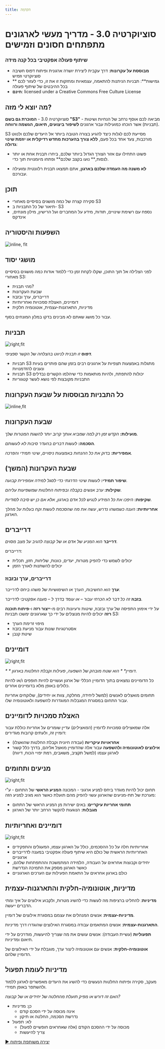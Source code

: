 ```yaml
---
title: הקדמה
---
```

# סוציוקרטיה 3.0 - מדריך מעשי לארגונים מתפתחים חסונים וזמישים

### שיתוף פעולה אפקטיבי בכל קנה מידה

- **מבוססת על עקרונות**: דרך עקבית ליצירת יושרה ארגונית ופיתוח דפוס חשיבה סוציוקרטי וזמיש
- ** גמישות**: תבניות הניתנות להתאמה, עצמאיות ומחזקות זו את זו, כדי לעזור לכם בכל ההיבטים של שיתוף פעולה
- **חינם**: licensed under a Creative Commons Free Culture License


## מה יוצא לי מזה?

סוציוקרטיה 3.0 - **המוכרת גם בשם "S3"** - מביאה לכם אוסף נרחב של הנחיות ושיטות (תבניות) אשר הוכחו כמועילות עבור ארגונים **לשיפור ביצועים, תיאום, הגשמה ורווחה**.

S3 מסייעת לכם לגלות כיצד להגיע בצורה הטובה ביותר אל היעדים שלכם ולנווט מורכבות, צעד אחד בכל פעם, **ללא צורך בהערכות מחדש רדיקלית או יוזמת שינוי גדולה**:

- פשוט התחילו עם אזור הצורך הגדול ביותר שלכם, ביחרו תבנית אחת או יותר לנסות,** נועו בקצב שלכם** ופתחו מיומנויות תוך כדי.

- **לא משנה מה העמדה שלכם בארגון**, אתם תמצאו תבנית רלוונטית ומועילה עבורכם.


## תוכן

- סקירה קצרה של כמה מושגים בסיסיים מאחורי S3
- תיאור של כל התבניות ב- S3
- נספח עם רשימת שינויים, תודות, מידע על המחברים ועל הרישיון, מילון מונחים, אינדקס
## השפעות והיסטוריה

![inline, fit](img/context/history.png)
## מושגי יסוד

לפני הצלילה אל תוך התוכן, שקלו לקחת זמן כדי ללמוד אודות כמה מושגים בסיסיים מאחורי S3:

- מהי תבנית?
- שבעת העקרונות
- דרייברים, ערך ובזבוז
- דומיינים, האצלת סמכויות ואחריותיות
- מדיניות, התארגנות-עצמית, אוטונומיה חלקית

עבור כל מושג שאתם לא מבינים בדקו במלון המונחים בסוף.
## תבניות

![right,fit](img/pattern-group-headers/all-groups-dark.png)

_**דפוס** זו תבנית לניווט בהצלחה של הקשר ספציפי._

- תבניות S3 מתגלות באמצעות תצפיות על ארגונים רבים בזמן שהם פותרים בעיות ונענים להזדמנויות
- תבניות S3 יכולות להתפתח, ולהיות מותאמות כדי שיהלמו הקשרים נבדלים
- התבניות מקובצות לפי נושא לעשר קטגוריות
## כל התבניות מבוססות על שבעת העקרונות

![inline,fit](img/framework/s3-principles-plain.png)


## שבעת העקרונות

**מועילות:** *הקדש זמן רק למה שמביא אותך קרוב יותר להשגת המטרות שלך.*

**הסכמה:** *לעשות דברים בהעדר סיבות לא לעשותם.*

**אמפיריות:** *בדוק את כל ההנחות באמצעות ניסויים, שינוי תמידי והפרכה.*


## שבעת העקרונות (המשך)

**שיפור תמידי:** *לעשות שינוי הדרגתי כדי לסגל למידה אמפירית קבועה.*

**שקילות:** *ערב אנשים בקבלה ובפיתוח החלטות שמשפיעות עליהם.*

**שקיפות:** *היפכו את כל המידע לנגיש לכל אדם בארגון, אלא אם כן יש סיבה לסודיות.*

**אחריותיות:** *הענה כשמשהו נדרש, עשה את מה שהסכמת לעשות וקח בעלות על מהלך הארגון.*
## דרייברים

_**דרייבר** הוא המניע של אדם או של קבוצה להגיב על מצב מסוים._

דרייברים:

- יכולים לשמש כדי להפיק מטרות, יעדים, כוונות, שליחות, חזון, תכלית
- יכולים להשתנות לאורך הזמן


### דרייברים, ערך ובזבוז

_**ערך** הוא החשיבות, הערך או השימושיות של משהו ביחס לדרייבר._

_**בזבוז** זה כל דבר לא הכרחי עבור – או עומד בדרך ל – מענה אפקטיבי לדרייבר._

על ידי אימוץ התפיסה של ערך ובזבוז, שיטות ורעיונות רבים מ-**ייצור רזה** ו-**פיתוח תוכנה רזה** יכולים להיות מנוצלים על ידי כך שארגונים ימשכו תבניות S3:

- מיפוי זרימת הערך
- אסטרטגיות שונות עבור מניעת בזבוז
- שיטת קנבן
## דומיינים

![right,fit](img/driver-domain/domains-in-organizations.png)

_* * דומיין* * הוא שטח מובהק של השפעה, פעילות וקבלת החלטות בארגון._

כל הדומיינים נמצאים בתוך הדומיין הכללי של ארגון ועשויים להיות חופפים ו/או להיות כלולים באופן מלא בדומיינים אחרים.

תחומים מואצלים לאנשים (למשל ליחידה, מחלקה, צוות או יחידים), שלוקחים אחריות עבור התחום במסגרת המגבלות המוגדרות להשפעה ולאוטונומיה שלו.


## האצלת סמכויות לדומיינים

אלה שמאצילים סמכויות לדומיין (*המאצילים*) עדיין שומרים על אחריות כוללת עבור דומיין זה, ולעתים קרובות מגדירים:

- **אחראויות עיקריות** (עבודה חיונית וקבלת החלטות שהואצלו)
- **אילוצים לאוטונומיה ולהשפעה** עבור אלה שהדומיין מואצל אליהם, בדרך כלל קשור לארגון עצמו (למשל תקציב, משאבים, רמת יפויי הכוח, דיווח)


## מניעים ותחומים

![right,fit](img/driver-domain/domain-primay-sub.png)

תחום יכול להיות מוגדר ביחס למניע ארגוני - המכונה **המניע הראשי** של התחום - ע"י מערכת של תת-מניעים שהארגון עשוי להפיק מהם תועלת כאשר הוא מגיב למניע הזה:

- **תחומי אחריות עיקריים**: באים ישירות מן המניע הראשי של התחום
- **מגבלות**: הנוגעות להקשר הרחב יותר של הארגון


## דומיינים ואחריותיות

![right,fit](img/driver-domain/nested-domains.png)

- אחריותיות חלה על כל ההסכמים, כולל על הארגון עצמו, המעגלים והתפקידים
- האחריותיות הראשית של כולם היא שיתוף פעולה אפקטיבי במענה לדרייברים ארגוניים
- יחידים וקבוצות אחראים על העבודה, הלמידה המתמשכת וההתפתחות שלהם, כאשר הארגון מספק את התמיכה הנדרשת
- כולם בארגון אחראים על התאמת הפעילות עם הערכים הארגוניים
## מדיניות, אוטונומיה-חלקית והתארגנות-עצמית

**מדיניות**: להחליט ברציפות מה לעשות כדי להשיג מטרות, ולקבוע אילוצים על איך ומתי הדברים ייעשה.

**מדיניות-עצמית**: אנשים המנהלים את עצמם במסגרת אילוצים של דומיין.

**התארגנות-עצמית**: אנשים המתאמים עבודה במסגרת האילוצים שהוגדרו דרך מדיניות.

**תפעוליות** (עשיית העבודה): אנשים עושים את מה שצריך להיעשות, מודרכים על ידי תיאום ומדיניות.

**אוטונומיה-חלקית**: אנשים עם אוטונומיה ליצור ערך, מוגבלת על ידי האילוצים של הדומיין שלהם.


## מדיניות לעומת תפעול

מעקב, סקירה ופיתוח החלטות הנעשים כדי להשיג את היעדים מאפשרים לארגון ללמוד ולהשתפר באופן תמידי.

*האם זה דורש או מפיק תועלת מהחלטה של יחידים או של קבוצה?*

- כן: מדיניות 
    - אינה מכוסה על ידי הסכם קודם
    - נדרשת הסכמה, החלטה או תיקון
- לא: תפעול 
    - מכוסה על ידי ההסכם הקודם (אלה שאחראים חופשיים לפעול)
    - צריך להיעשות


[&#9654; יצירה משותפת ופיתוח](co-creation-and-evolution.html)

